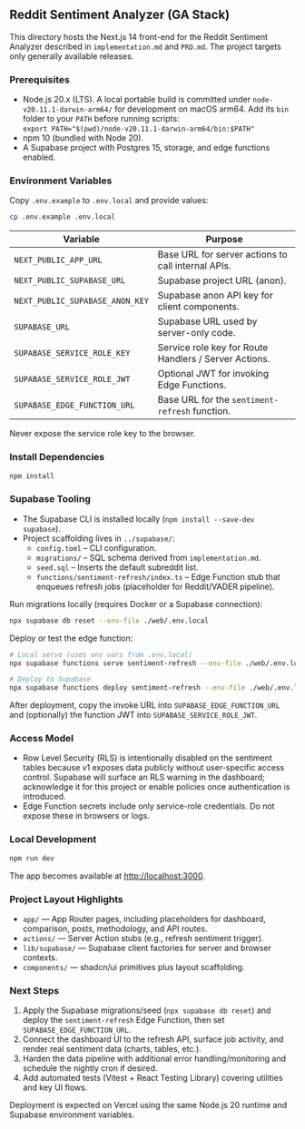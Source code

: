 ## Reddit Sentiment Analyzer (GA Stack)

This directory hosts the Next.js 14 front-end for the Reddit Sentiment Analyzer described in `implementation.md` and `PRD.md`. The project targets only generally available releases.

### Prerequisites

- Node.js 20.x (LTS). A local portable build is committed under `node-v20.11.1-darwin-arm64/` for development on macOS arm64. Add its `bin` folder to your `PATH` before running scripts:  
  `export PATH="$(pwd)/node-v20.11.1-darwin-arm64/bin:$PATH"`
- npm 10 (bundled with Node 20).
- A Supabase project with Postgres 15, storage, and edge functions enabled.

### Environment Variables

Copy `.env.example` to `.env.local` and provide values:

```bash
cp .env.example .env.local
```

| Variable | Purpose |
| --- | --- |
| `NEXT_PUBLIC_APP_URL` | Base URL for server actions to call internal APIs. |
| `NEXT_PUBLIC_SUPABASE_URL` | Supabase project URL (anon). |
| `NEXT_PUBLIC_SUPABASE_ANON_KEY` | Supabase anon API key for client components. |
| `SUPABASE_URL` | Supabase URL used by server-only code. |
| `SUPABASE_SERVICE_ROLE_KEY` | Service role key for Route Handlers / Server Actions. |
| `SUPABASE_SERVICE_ROLE_JWT` | Optional JWT for invoking Edge Functions. |
| `SUPABASE_EDGE_FUNCTION_URL` | Base URL for the `sentiment-refresh` function. |

Never expose the service role key to the browser.

### Install Dependencies

```bash
npm install
```

### Supabase Tooling

- The Supabase CLI is installed locally (`npm install --save-dev supabase`).
- Project scaffolding lives in `../supabase/`:
  - `config.toml` – CLI configuration.
  - `migrations/` – SQL schema derived from `implementation.md`.
  - `seed.sql` – Inserts the default subreddit list.
  - `functions/sentiment-refresh/index.ts` – Edge Function stub that enqueues refresh jobs (placeholder for Reddit/VADER pipeline).

Run migrations locally (requires Docker or a Supabase connection):

```bash
npx supabase db reset --env-file ./web/.env.local
```

Deploy or test the edge function:

```bash
# Local serve (uses env vars from .env.local)
npx supabase functions serve sentiment-refresh --env-file ./web/.env.local

# Deploy to Supabase
npx supabase functions deploy sentiment-refresh --env-file ./web/.env.local
```

After deployment, copy the invoke URL into `SUPABASE_EDGE_FUNCTION_URL` and (optionally) the function JWT into `SUPABASE_SERVICE_ROLE_JWT`.

### Access Model

- Row Level Security (RLS) is intentionally disabled on the sentiment tables because v1 exposes data publicly without user-specific access control. Supabase will surface an RLS warning in the dashboard; acknowledge it for this project or enable policies once authentication is introduced.
- Edge Function secrets include only service-role credentials. Do not expose these in browsers or logs.

### Local Development

```bash
npm run dev
```

The app becomes available at [http://localhost:3000](http://localhost:3000).

### Project Layout Highlights

- `app/` &mdash; App Router pages, including placeholders for dashboard, comparison, posts, methodology, and API routes.
- `actions/` &mdash; Server Action stubs (e.g., refresh sentiment trigger).
- `lib/supabase/` &mdash; Supabase client factories for server and browser contexts.
- `components/` &mdash; shadcn/ui primitives plus layout scaffolding.

### Next Steps

1. Apply the Supabase migrations/seed (`npx supabase db reset`) and deploy the `sentiment-refresh` Edge Function, then set `SUPABASE_EDGE_FUNCTION_URL`.
2. Connect the dashboard UI to the refresh API, surface job activity, and render real sentiment data (charts, tables, etc.).
3. Harden the data pipeline with additional error handling/monitoring and schedule the nightly cron if desired.
4. Add automated tests (Vitest + React Testing Library) covering utilities and key UI flows.

Deployment is expected on Vercel using the same Node.js 20 runtime and Supabase environment variables.
